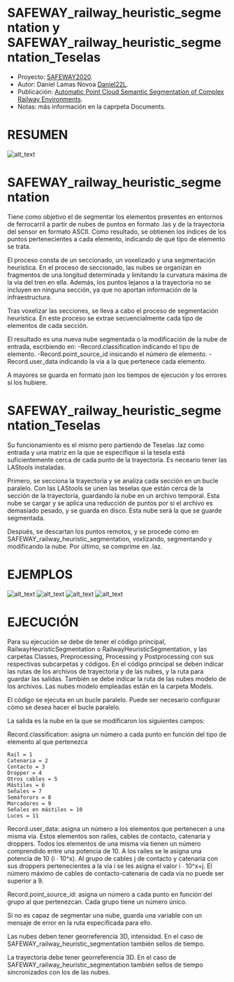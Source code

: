 # SAFEWAY_railway_heuristic_segmentation y SAFEWAY_railway_heuristic_segmentation_Teselas

* Proyecto: [SAFEWAY2020](https://github.com/orgs/GeoTechUVigo/projects/1).
* Autor: Daniel Lamas Novoa [Daniel22L](https://github.com/Daniel22L).
* Publicación: [Automatic Point Cloud Semantic Segmentation of Complex Railway Environments](https://doi.org/10.3390/rs13122332).
* Notas: más información en la caprpeta Documents.

# RESUMEN

![alt_text](https://github.com/GeoTechUVigo/SAFEWAY_railway_heuristic_segmentation/blob/main/Images_readme/workflow.png)
            

# SAFEWAY_railway_heuristic_segmentation
Tiene como objetivo el de segmentar los elementos presentes en entornos de ferrocarril a partir de nubes de puntos en formato .las y de la trayectoria del sensor en formato ASCII. Como resultado, se obtienen los índices de los puntos pertenecientes a cada elemento, indicando de qué tipo de elemento se trata. 
 
El proceso consta de un seccionado, un voxelizado y una segmentación heurística. En el proceso de seccionado, las nubes se organizan en fragmentos de una longitud determinada y limitando la curvatura máxima de la vía del tren en ella. Además, los puntos lejanos a la trayectoria no se incluyen en ninguna sección, ya que no aportan información de la infraestructura.

Tras voxelizar las secciones, se lleva a cabo el proceso de segmentación heurística. En este proceso se extrae secuencialmente cada tipo de elementos de cada sección.

El resultado es una nueva nube segmentada o la modificación de la nube de entrada, escrbiendo en:
-Record.classification indicando el tipo de elemento.
-Record.point_source_id insicando el número de elemento.
-Record.user_data indicando la vía a la que pertenece cada elemento.


A mayores se guarda en formato json los tiempos de ejecución y los errores si los hubiere.


# SAFEWAY_railway_heuristic_segmentation_Teselas
Su funcionamiento es el mismo pero partiendo de Teselas .laz como entrada y una matriz en la que se especifique si la tesela está suficientemente cerca de cada punto de la trayectoria. Es neceario tener las LAStools instaladas.

Primero, se secciona la trayectoria y se analiza cada sección en un bucle paralelo. Con las LAStools se unen las teselas que están cerca de la sección de la trayectoria, guardando la nube en un archivo temporal. Esta nube se cargar y se
aplica una reducción de puntos por si el archivo es demasiado pesado, y se guarda en disco. Esta nube será la que se guarde segmentada.

Después, se descartan los puntos remotos, y se procede como en SAFEWAY_railway_heuristic_segmentation, voxlizando, segmentando y modificando la nube. Por último, se comprime en .laz.  


# EJEMPLOS
![alt_text](https://github.com/GeoTechUVigo/SAFEWAY_railway_heuristic_segmentation/blob/main/Images_readme/tunnel_entrance.png)
![alt_text](https://github.com/GeoTechUVigo/SAFEWAY_railway_heuristic_segmentation/blob/main/Images_readme/two_tracks.png)
![alt_text](https://github.com/GeoTechUVigo/SAFEWAY_railway_heuristic_segmentation/blob/main/Images_readme/under_overpass.png)
![alt_text](https://github.com/GeoTechUVigo/SAFEWAY_railway_heuristic_segmentation/blob/main/Images_readme/several_tracks.png)

# EJECUCIÓN
Para su ejecución se debe de tener el código principal, RailwayHeuristicSegmentation o RailwayHeuristicSegmentation, y las carpetas Classes, Preprocessing, Processing y Postprocessing con sus respectivas subcarpetas y códigos.
En el código principal se deben indicar las rutas de los archivos de trayectoria y de las nubes, y la ruta para guardar las salidas. También se debe indicar la ruta de las nubes modelo de los archivos. Las nubes modelo empleadas están en la carpeta Models.

El código se ejecuta en un bucle paralelo. Puede ser necesario configurar cómo se desea hacer el bucle paralelo.

La salida es la nube en la que se modificaron los siguientes campos:

Record.classification: asigna un número a cada punto en función del tipo de elemento al que pertenezca
	
	Rail = 1
	Catenaria = 2
	Contacto = 3
	Dropper = 4
	Otros cables = 5
	Mástiles = 6
	Señales = 7
	Semáforors = 8
	Marcadores = 9
	Señales en mástiles = 10
	Luces = 11
	
	
Record.user_data: asigna un número a los elementos que pertenecen a una misma vía. Estos elementos son raíles, cables de contacto, catenaria y droppers. Todos los elementos de una misma vía tienen un número comprendido entre una potencia de 10. A los raíles se le asigna una potencia de 10 (i ∙ 10^x). Al grupo de cables j de contacto y catenaria con sus droppers pertenecientes a la vía i se les asigna el valor i ∙ 10^x+j. El número máximo de cables de contacto-catenaria de cada vía no puede ser superior a 9.

Record.point_source_id: asigna un número a cada punto en función del grupo al que pertenezcan. Cada grupo tiene un número único.

Si no es capaz de segmentar una nube, guarda una variable con un mensaje de error en la ruta especificada para ello.

Las nubes deben tener georreferencia 3D, intensidad. En el caso de SAFEWAY_railway_heuristic_segmentation también sellos de tiempo.

La trayectoria debe tener georreferencia 3D. En el caso de SAFEWAY_railway_heuristic_segmentation también sellos de tiempo sincronizados con los de las nubes.
